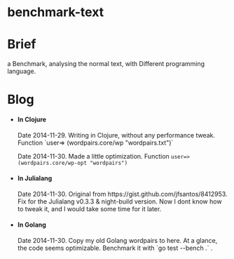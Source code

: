 benchmark-text
==============

Brief
==============
a Benchmark, analysing the normal text, 
with Different programming language.

Blog
==============
- <h4>In Clojure</h4>
    Date 2014-11-29. Writing in Clojure, without any performance tweak. Function `user=> (wordpairs.core/wp "wordpairs.txt")`

    Date 2014-11-30. Made a little optimization. Function `user=> (wordpairs.core/wp-opt "wordpairs")`
- <h4>In Julialang</h4>
    Date 2014-11-30. Original from https://gist.github.com/jfsantos/8412953. Fix for the Julialang v0.3.3 & night-build version. Now I dont know how to tweak it, and I would take some time for it later.
- <h4>In Golang</h4>
    Date 2014-11-30. Copy my old Golang wordpairs to here. At a glance, the code seems optimizable. Benchmark it with `go test --bench .` .

